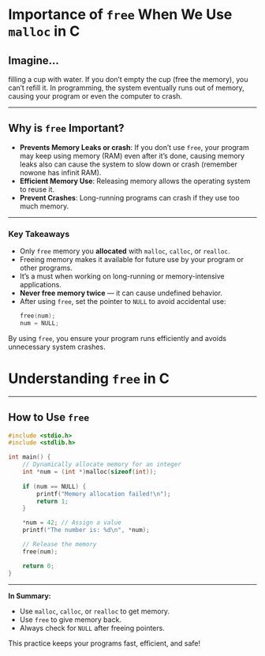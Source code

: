 # **Importance of `free` When We Use `malloc` in C**

## Imagine...
 filling a cup with water. If you don’t empty the cup (free the memory), you can’t refill it. In programming, the system eventually runs out of memory, causing your program or even the computer to crash.

---

## **Why is `free` Important?**
- **Prevents Memory Leaks or crash**: If you don’t use `free`, your program may keep using memory (RAM) even after it’s done, causing memory leaks also can cause the system to slow down or crash (remember nowone has infinit RAM).
- **Efficient Memory Use**: Releasing memory allows the operating system to reuse it.
- **Prevent Crashes**: Long-running programs can crash if they use too much memory.

---

### **Key Takeaways**
- Only `free` memory you **allocated** with `malloc`, `calloc`, or `realloc`.
- Freeing memory makes it available for future use by your program or other programs.
- It’s a must when working on long-running or memory-intensive applications.
- **Never free memory twice** — it can cause undefined behavior.
- After using `free`, set the pointer to `NULL` to avoid accidental use:
   ```c
   free(num);
   num = NULL;
   ```
By using `free`, you ensure your program runs efficiently and avoids unnecessary system crashes. 


# **Understanding `free` in C**

---

## **How to Use `free`**

```c
#include <stdio.h>
#include <stdlib.h>

int main() {
    // Dynamically allocate memory for an integer
    int *num = (int *)malloc(sizeof(int));
    
    if (num == NULL) {
        printf("Memory allocation failed!\n");
        return 1;
    }

    *num = 42; // Assign a value
    printf("The number is: %d\n", *num);

    // Release the memory
    free(num);

    return 0;
}
```

---

**In Summary:**  
- Use `malloc`, `calloc`, or `realloc` to get memory.  
- Use `free` to give memory back.  
- Always check for `NULL` after freeing pointers.  

This practice keeps your programs fast, efficient, and safe!